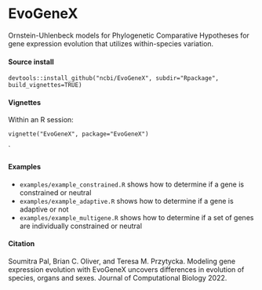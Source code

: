 # EvoGeneX

Ornstein-Uhlenbeck models for Phylogenetic Comparative Hypotheses for gene
expression evolution that utilizes within-species variation.

#### Source install

```
devtools::install_github("ncbi/EvoGeneX", subdir="Rpackage", build_vignettes=TRUE)
```

#### Vignettes

Within an R session:
```
vignette("EvoGeneX", package="EvoGeneX")
```
`

#### Examples

- `examples/example_constrained.R` shows how to determine if a gene is constrained or neutral
- `examples/example_adaptive.R` shows how to determine if a gene is adaptive or not
- `examples/example_multigene.R` shows how to determine if a set of genes are individually constrained or neutral

#### Citation

Soumitra Pal, Brian C. Oliver, and Teresa M. Przytycka. Modeling gene expression evolution with EvoGeneX uncovers differences in evolution of species, organs and sexes. Journal of Computational Biology 2022.

